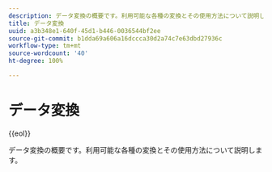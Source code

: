 ```yaml
---
description: データ変換の概要です。利用可能な各種の変換とその使用方法について説明します。
title: データ変換
uuid: a3b348e1-640f-45d1-b446-0036544bf2ee
source-git-commit: b1dda69a606a16dccca30d2a74c7e63dbd27936c
workflow-type: tm+mt
source-wordcount: '40'
ht-degree: 100%

---
```



# データ変換

{{eol}}

データ変換の概要です。利用可能な各種の変換とその使用方法について説明します。
